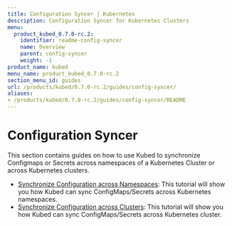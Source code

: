 ```yaml
---
title: Configuration Syncer | Kubernetes
description: Configuration Syncer for Kubernetes Clusters
menu:
  product_kubed_0.7.0-rc.2:
    identifier: readme-config-syncer
    name: Overview
    parent: config-syncer
    weight: -1
product_name: kubed
menu_name: product_kubed_0.7.0-rc.2
section_menu_id: guides
url: /products/kubed/0.7.0-rc.2/guides/config-syncer/
aliases:
- /products/kubed/0.7.0-rc.2/guides/config-syncer/README
---
```


# Configuration Syncer

This section contains guides on how to use Kubed to synchronize Configmaps or Secrets across namespaces of a Kubernetes Cluster or across Kubernetes clusters.

- [Synchronize Configuration across Namespaces](/products/kubed/0.7.0-rc.2/guides/config-syncer/intra-cluster): This tutorial will show you how Kubed can sync ConfigMaps/Secrets across Kubernetes namespaces.
- [Synchronize Configuration across Clusters](/products/kubed/0.7.0-rc.2/guides/config-syncer/inter-cluster): This tutorial will show you how Kubed can sync ConfigMaps/Secrets across Kubernetes cluster.
